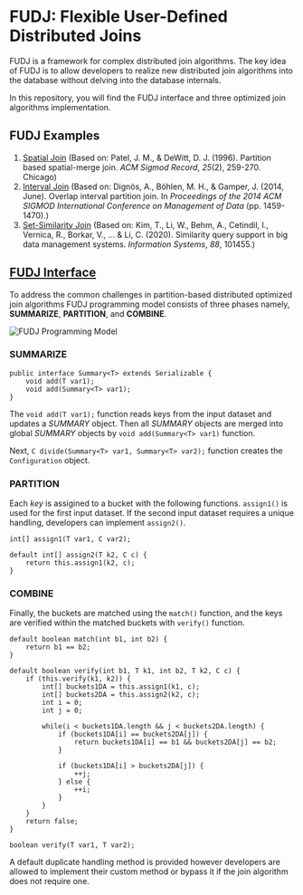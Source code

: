 

# FUDJ: Flexible User-Defined Distributed Joins
FUDJ is a framework for complex distributed join algorithms. The key idea of FUDJ is to allow developers to realize new distributed join algorithms into the database without delving into the database internals. 

In this repository, you will find the FUDJ interface and three optimized join algorithms implementation. 

## FUDJ Examples

 1. [Spatial Join](https://github.com/akilsevim/FUDJ/blob/main/SpatialJoin.java) (Based on: Patel, J. M., & DeWitt, D. J. (1996). Partition based spatial-merge join.  _ACM Sigmod Record_,  _25_(2), 259-270. Chicago)
 2. [Interval Join](https://github.com/akilsevim/FUDJ/blob/main/IntervalJoin.java) (Based on: Dignös, A., Böhlen, M. H., & Gamper, J. (2014, June). Overlap interval partition join. In _Proceedings of the 2014 ACM SIGMOD International Conference on Management of Data_ (pp. 1459-1470).)
 3. [Set-Similarity Join](https://github.com/akilsevim/FUDJ/blob/main/SetSimilarityJoin.java) (Based on: Kim, T., Li, W., Behm, A., Cetindil, I., Vernica, R., Borkar, V., ... & Li, C. (2020). Similarity query support in big data management systems. _Information Systems_, _88_, 101455.)

## [FUDJ Interface](https://github.com/akilsevim/FUDJ/blob/main/FlexibleJoin.java)
To address the common challenges in partition-based distributed optimized join algorithms FUDJ programming model consists of three phases namely, **SUMMARIZE**, **PARTITION**, and **COMBINE**. 

![FUDJ Programming Model](https://www.cs.ucr.edu/~asevi006/fudj_pm.png)

### SUMMARIZE
    public interface Summary<T> extends Serializable {  
        void add(T var1);
        void add(Summary<T> var1);  
    }

The `void add(T var1);` function reads keys from the input dataset and updates a $SUMMARY$ object. Then all $SUMMARY$ objects are merged into global $SUMMARY$ objects by `void add(Summary<T> var1)` function.

Next, `C divide(Summary<T> var1, Summary<T> var2);` function creates the `Configuration` object.

### PARTITION
Each $key$ is assigined to a bucket with the following functions. `assign1()` is used for the first input dataset. If the second input dataset requires a unique handling, developers can implement `assign2()`.

    int[] assign1(T var1, C var2);  
      
    default int[] assign2(T k2, C c) {  
        return this.assign1(k2, c);  
    }
### COMBINE
Finally, the buckets are matched using the `match()` function, and the keys are verified within the matched buckets with `verify()` function.

    default boolean match(int b1, int b2) {  
        return b1 == b2;  
    }  
      
    default boolean verify(int b1, T k1, int b2, T k2, C c) {  
		if (this.verify(k1, k2)) {  
			int[] buckets1DA = this.assign1(k1, c);  
			int[] buckets2DA = this.assign2(k2, c);  
			int i = 0;  
			int j = 0;  

			while(i < buckets1DA.length && j < buckets2DA.length) {  
				if (buckets1DA[i] == buckets2DA[j]) {  
					return buckets1DA[i] == b1 && buckets2DA[j] == b2;  
				}  

				if (buckets1DA[i] > buckets2DA[j]) {  
					++j;  
				} else {  
					++i;  
				}  
			}  
		}  
		return false;  
	}  

	boolean verify(T var1, T var2);

A default duplicate handling method is provided however developers are allowed to implement their custom method or bypass it if the join algorithm does not require one.
